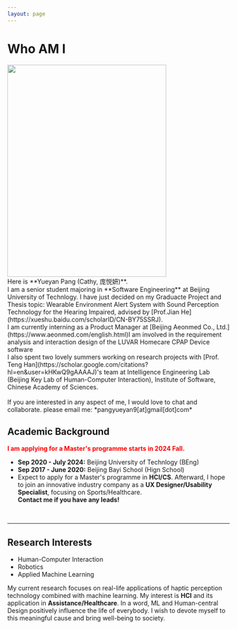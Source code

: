 ```yaml
---
layout: page
---
```


# Who AM I

<img src="https://ssuperookie.github.io/yueyan.jpg" class="floatpic" width="360" height="480">

<br>
Here is **Yueyan Pang (Cathy, 庞悦妍)**.
<br>
I am a senior student majoring in **Software Engineering** at Beijing University of Technlogy. I have just decided on my Graduacte Project and Thesis  topic: Wearable Environment Alert System with Sound Perception Technology for the Hearing Impaired, advised by [Prof.Jian He](https://xueshu.baidu.com/scholarID/CN-BY75SSRJ). 
<br>
I am currently interning as a Product Manager at [Beijing Aeonmed Co., Ltd.](https://www.aeonmed.com/english.html)I am involved in the requirement analysis and interaction design of the LUVAR Homecare CPAP Device software
<br>
I also spent two lovely summers working on research projects with [Prof. Teng Han](https://scholar.google.com/citations?hl=en&user=kHKwQ9gAAAAJ)'s team at Intelligence Engineering Lab (Beijing Key Lab of Human-Computer Interaction), Institute of Software, Chinese Academy of Sciences.
<br>
<br>
If you are interested in any aspect of me, I would love to chat and collaborate.
please email me: *pangyueyan9[at]gmail[dot]com*

<br>

## Academic Background

**<font color='red'> I am applying for a Master's programme starts in 2024 Fall. </font>**

- **Sep 2020 - July 2024:** Beijing University of Technlogy (BEng)
- **Sep 2017 - June 2020:** Beijing Bayi School (Hign School)
- Expect to apply for a Master's programme in **HCI/CS**. Afterward, I hope to join an innovative industry company as a **UX Designer/Usability Specialist**, focusing on Sports/Healthcare.<br>
**Contact me if you have any leads!**

<br>

---

## Research Interests

- Human-Computer Interaction
- Robotics
- Applied Machine Learning

My current research focuses on real-life applications of haptic perception technology combined with machine learning. My interest is **HCI** and its application in **Assistance/Healthcare**. 
In a word, ML and Human-central Design positively influence the life of everybody. I wish to devote myself to this meaningful cause and bring well-being to society.

<br>




